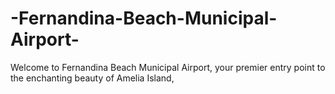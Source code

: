 # -Fernandina-Beach-Municipal-Airport-
Welcome to Fernandina Beach Municipal Airport, your premier entry point to the enchanting beauty of Amelia Island,
